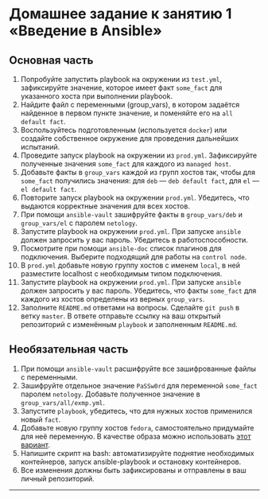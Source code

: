 # Домашнее задание к занятию 1 «Введение в Ansible»


## Основная часть

1. Попробуйте запустить playbook на окружении из `test.yml`, зафиксируйте значение, которое имеет факт `some_fact` для указанного хоста при выполнении playbook.
2. Найдите файл с переменными (group_vars), в котором задаётся найденное в первом пункте значение, и поменяйте его на `all default fact`.
3. Воспользуйтесь подготовленным (используется `docker`) или создайте собственное окружение для проведения дальнейших испытаний.
4. Проведите запуск playbook на окружении из `prod.yml`. Зафиксируйте полученные значения `some_fact` для каждого из `managed host`.
5. Добавьте факты в `group_vars` каждой из групп хостов так, чтобы для `some_fact` получились значения: для `deb` — `deb default fact`, для `el` — `el default fact`.
6.  Повторите запуск playbook на окружении `prod.yml`. Убедитесь, что выдаются корректные значения для всех хостов.
7. При помощи `ansible-vault` зашифруйте факты в `group_vars/deb` и `group_vars/el` с паролем `netology`.
8. Запустите playbook на окружении `prod.yml`. При запуске `ansible` должен запросить у вас пароль. Убедитесь в работоспособности.
9. Посмотрите при помощи `ansible-doc` список плагинов для подключения. Выберите подходящий для работы на `control node`.
10. В `prod.yml` добавьте новую группу хостов с именем  `local`, в ней разместите localhost с необходимым типом подключения.
11. Запустите playbook на окружении `prod.yml`. При запуске `ansible` должен запросить у вас пароль. Убедитесь, что факты `some_fact` для каждого из хостов определены из верных `group_vars`.
12. Заполните `README.md` ответами на вопросы. Сделайте `git push` в ветку `master`. В ответе отправьте ссылку на ваш открытый репозиторий с изменённым `playbook` и заполненным `README.md`.

## Необязательная часть

1. При помощи `ansible-vault` расшифруйте все зашифрованные файлы с переменными.
2. Зашифруйте отдельное значение `PaSSw0rd` для переменной `some_fact` паролем `netology`. Добавьте полученное значение в `group_vars/all/exmp.yml`.
3. Запустите `playbook`, убедитесь, что для нужных хостов применился новый `fact`.
4. Добавьте новую группу хостов `fedora`, самостоятельно придумайте для неё переменную. В качестве образа можно использовать [этот вариант](https://hub.docker.com/r/pycontribs/fedora).
5. Напишите скрипт на bash: автоматизируйте поднятие необходимых контейнеров, запуск ansible-playbook и остановку контейнеров.
6. Все изменения должны быть зафиксированы и отправлены в ваш личный репозиторий.

---
